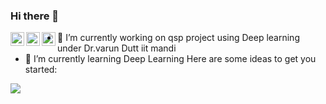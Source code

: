 ### Hi there 👋
<a href="https://twitter.com/sudhanshu__8">
  <img align="left" alt="sudhanshu's Twitter" width="22px" src="https://cdn.jsdelivr.net/npm/simple-icons@v3/icons/twitter.svg" />
</a>
<a href="https://linkedin.com/in/sudhanshu-kumar-a29ab8184">
  <img align="left" alt="sudhanshu's Linkdein" width="22px" src="https://cdn.jsdelivr.net/npm/simple-icons@v3/icons/linkedin.svg" />
</a>
<a href="https://github.com/ksudhanshu348">
  <img align="left" alt="sudhanshu's's Github" width="22px" src="https://cdn.jsdelivr.net/npm/simple-icons@v3/icons/github.svg" />
</a>

- 🔭 I’m currently working on qsp project using Deep learning under Dr.varun Dutt iit mandi
- 🌱 I’m currently learning Deep Learning
Here are some ideas to get you started:

<!--- 🔭 I’m currently working on qsp project using Deep learning under Dr.varun Dutt iit mandi
- 🌱 I’m currently learning Deep Learning
- 👯 I’m looking to collaborate on ...
- 🤔 I’m looking for help with ...
- 💬 Ask me about ...
- 📫 How to reach me: ...
- 😄 Pronouns: ...
- ⚡ Fun fact: ...--->
 <img src="https://github-readme-stats.vercel.app/api?username=ksudhanshu348&&show_icons=true&title_color=ffffff&icon_color=bb2acf&text_color=daf7dc&bg_color=151515"/>
